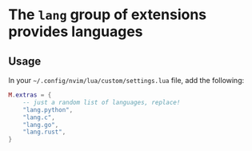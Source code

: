 # The `lang` group of extensions provides languages

## Usage

In your `~/.config/nvim/lua/custom/settings.lua` file, add the following:

```lua
M.extras = {
    -- just a random list of languages, replace!
    "lang.python",
    "lang.c",
    "lang.go",
    "lang.rust",
}
```
